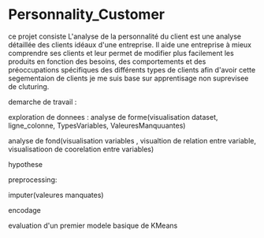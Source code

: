 # Personnality_Customer
ce projet consiste L'analyse de la personnalité du client est une analyse détaillée des clients idéaux d'une entreprise.
Il aide une entreprise à mieux comprendre ses clients et leur permet de modifier plus facilement 
les produits en fonction des besoins, des comportements et des préoccupations spécifiques des différents types de clients
afin d'avoir cette segementaion de clients  je me suis base sur apprentisage non suprevisee de cluturing.

demarche de travail :

exploration de donnees 
:
analyse de forme(visualisation dataset, ligne_colonne, TypesVariables, ValeuresManquuantes)

analyse de  fond(visualisation variables , visualtion de relation entre variable, visualisatioon de coorelation entre variables) 

hypothese 

preprocessing:

imputer(valeures manquates)

encodage 

evaluation d'un premier modele basique de KMeans 
